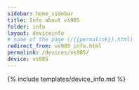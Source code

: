 ```yaml
---
sidebar: home_sidebar
title: Info about vs985
folder: info
layout: deviceinfo
# name of the page (/{{permalink}}.html)
redirect_from: vs985_info.html
permalink: /devices/vs985/
device: vs985
---
```

{% include templates/device_info.md %}
